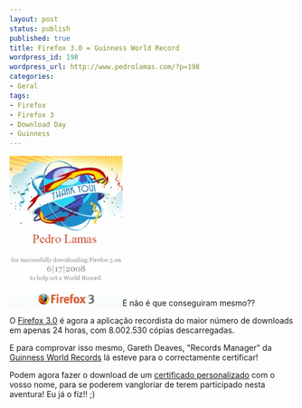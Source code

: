 ```yaml
---
layout: post
status: publish
published: true
title: Firefox 3.0 = Guinness World Record
wordpress_id: 198
wordpress_url: http://www.pedrolamas.com/?p=198
categories:
- Geral
tags:
- Firefox
- Firefox 3
- Download Day
- Guinness
---
```

[![Firefox 3 Download Day Certificate](/wp-content/uploads/2008/07/firefox-3-download-day-certificate.jpg "Firefox 3 Download Day Certificate")](http://www.spreadfirefox.com/en-US/worldrecord/certificate_form)E não é que conseguiram mesmo??

O [Firefox 3.0](http://www.mozilla.com/en-US/firefox/3.0/releasenotes/) é agora a aplicação recordista do maior número de downloads em apenas 24 horas, com 8.002.530 cópias descarregadas.

E para comprovar isso mesmo, Gareth Deaves, "Records Manager" da [Guinness World Records](http://www.guinnessworldrecords.com/) lá esteve para o correctamente certificar!

Podem agora fazer o download de um [certificado personalizado](http://www.spreadfirefox.com/en-US/worldrecord/certificate_form) com o vosso nome, para se poderem vangloriar de terem participado nesta aventura! Eu já o fiz!! ;)
